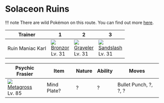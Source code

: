 # Solaceon Ruins

!!! note
    There are wild Pokémon on this route. You can find out more [here](../../wild_pokemon/solaceon_ruins/).

Trainer          | 1                                   | 2                                   | 3
---              | ---                                 | ---                                 | ---
Ruin Maniac Karl | ![][436]<br> [Bronzor]<br> Lv. 31   | ![][075]<br> [Graveler]<br> Lv. 31  | ![][028]<br> [Sandslash]<br> Lv. 31

Psychic Frasier                      | Item        | Nature | Ability | Moves
---                                  | ---         |    --- | ---     | ---
![][376]<br> [Metagross]<br> Lv. 85  | Mind Plate? |      ? |       ? | Bullet Punch, ?, ?, ?

[Sandslash]: ../../pokemon_changes/028/
[Graveler]: ../../pokemon_changes/075/
[Metagross]: ../../pokemon_changes/376/
[Bronzor]: ../../pokemon_changes/436/
[028]: ../img/pokemon/028.png
[075]: ../img/pokemon/075.png
[376]: ../img/pokemon/376.png
[436]: ../img/pokemon/436.png
